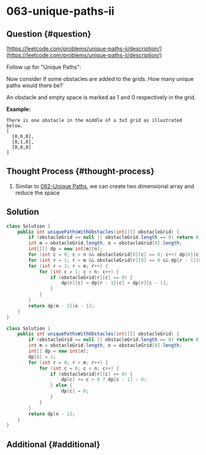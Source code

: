 # 063-unique-paths-ii

## Question {#question}

[https://leetcode.com/problems/unique-paths-ii/description/](https://leetcode.com/problems/unique-paths-ii/description/)

Follow up for "Unique Paths":

Now consider if some obstacles are added to the grids. How many unique paths would there be?

An obstacle and empty space is marked as 1 and 0 respectively in the grid.

**Example:**

```text
There is one obstacle in the middle of a 3x3 grid as illustrated below.
[
  [0,0,0],
  [0,1,0],
  [0,0,0]
]
```

## Thought Process {#thought-process}

1. Similar to [062-Unique Paths](062-unique-paths.md), we can create two dimensional array and reduce the space

## Solution

```java
class Solution {
    public int uniquePathsWithObstacles(int[][] obstacleGrid) {
        if (obstacleGrid == null || obstacleGrid.length == 0) return 0;
        int m = obstacleGrid.length, n = obstacleGrid[0].length;
        int[][] dp = new int[m][n];
        for (int c = 0; c < n && obstacleGrid[0][c] == 0; c++) dp[0][c] = 1;
        for (int r = 1; r < m && obstacleGrid[r][0] == 0 && dp[r - 1][0] != 0; r++) dp[r][0] = 1;
        for (int r = 1; r < m; r++) {
            for (int c = 1; c < n; c++) {
                if (obstacleGrid[r][c] == 0) {
                    dp[r][c] = dp[r - 1][c] + dp[r][c - 1];
                }
            }
        }
        return dp[m - 1][n - 1];
    }
}
```

```java
class Solution {
    public int uniquePathsWithObstacles(int[][] obstacleGrid) {
        if (obstacleGrid == null || obstacleGrid.length == 0) return 0;
        int m = obstacleGrid.length, n = obstacleGrid[0].length;
        int[] dp = new int[n];
        dp[0] = 1;
        for (int r = 0; r < m; r++) {
            for (int c = 0; c < n; c++) {
                if (obstacleGrid[r][c] == 0) {
                    dp[c] += c > 0 ? dp[c - 1] : 0;
                } else {
                    dp[c] = 0;
                }
            }
        }
        return dp[n - 1];
    }
}
```

## Additional {#additional}


